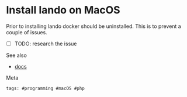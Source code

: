 # Install lando on MacOS

Prior to installing lando docker should be uninstalled.  This is to
prevent a couple of issues.

- [ ] TODO: research the issue

See also

- [docs](https://docs.lando.dev/getting-started/installation.html)

Meta

    tags: #programming #macOS #php
